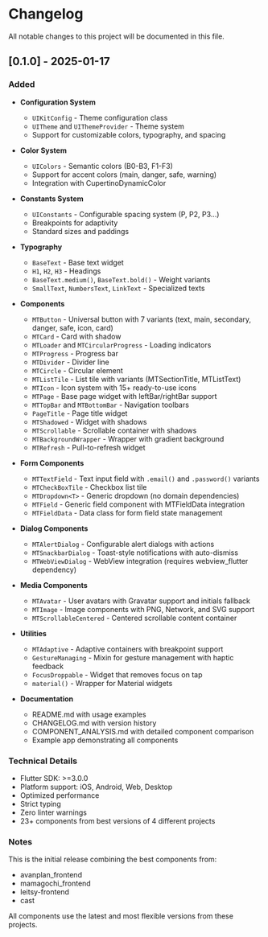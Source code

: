 # Changelog

All notable changes to this project will be documented in this file.

## [0.1.0] - 2025-01-17

### Added

- **Configuration System**
  - `UIKitConfig` - Theme configuration class
  - `UITheme` and `UIThemeProvider` - Theme system
  - Support for customizable colors, typography, and spacing

- **Color System**
  - `UIColors` - Semantic colors (B0-B3, F1-F3)
  - Support for accent colors (main, danger, safe, warning)
  - Integration with CupertinoDynamicColor

- **Constants System**
  - `UIConstants` - Configurable spacing system (P, P2, P3...)
  - Breakpoints for adaptivity
  - Standard sizes and paddings

- **Typography**
  - `BaseText` - Base text widget
  - `H1`, `H2`, `H3` - Headings
  - `BaseText.medium()`, `BaseText.bold()` - Weight variants
  - `SmallText`, `NumbersText`, `LinkText` - Specialized texts

- **Components**
  - `MTButton` - Universal button with 7 variants (text, main, secondary, danger, safe, icon, card)
  - `MTCard` - Card with shadow
  - `MTLoader` and `MTCircularProgress` - Loading indicators
  - `MTProgress` - Progress bar
  - `MTDivider` - Divider line
  - `MTCircle` - Circular element
  - `MTListTile` - List tile with variants (MTSectionTitle, MTListText)
  - `MTIcon` - Icon system with 15+ ready-to-use icons
  - `MTPage` - Base page widget with leftBar/rightBar support
  - `MTTopBar` and `MTBottomBar` - Navigation toolbars
  - `PageTitle` - Page title widget
  - `MTShadowed` - Widget with shadows
  - `MTScrollable` - Scrollable container with shadows
  - `MTBackgroundWrapper` - Wrapper with gradient background
  - `MTRefresh` - Pull-to-refresh widget

- **Form Components**
  - `MTTextField` - Text input field with `.email()` and `.password()` variants
  - `MTCheckBoxTile` - Checkbox list tile
  - `MTDropdown<T>` - Generic dropdown (no domain dependencies)
  - `MTField` - Generic field component with MTFieldData integration
  - `MTFieldData` - Data class for form field state management

- **Dialog Components**
  - `MTAlertDialog` - Configurable alert dialogs with actions
  - `MTSnackbarDialog` - Toast-style notifications with auto-dismiss
  - `MTWebViewDialog` - WebView integration (requires webview_flutter dependency)

- **Media Components**
  - `MTAvatar` - User avatars with Gravatar support and initials fallback
  - `MTImage` - Image components with PNG, Network, and SVG support
  - `MTScrollableCentered` - Centered scrollable content container

- **Utilities**
  - `MTAdaptive` - Adaptive containers with breakpoint support
  - `GestureManaging` - Mixin for gesture management with haptic feedback
  - `FocusDroppable` - Widget that removes focus on tap
  - `material()` - Wrapper for Material widgets

- **Documentation**
  - README.md with usage examples
  - CHANGELOG.md with version history
  - COMPONENT_ANALYSIS.md with detailed component comparison
  - Example app demonstrating all components

### Technical Details

- Flutter SDK: >=3.0.0
- Platform support: iOS, Android, Web, Desktop
- Optimized performance
- Strict typing
- Zero linter warnings
- 23+ components from best versions of 4 different projects

### Notes

This is the initial release combining the best components from:
- avanplan_frontend
- mamagochi_frontend  
- leitsy-frontend
- cast

All components use the latest and most flexible versions from these projects.
